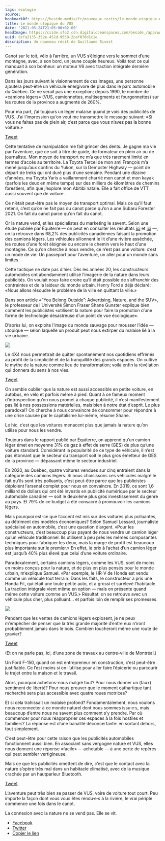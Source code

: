 ```yaml
---
tags: ecologie
source:
bookmarkOf: https://beside.media/fr/nouveaux-recits/le-monde-utopique-du-vus/
title: Le monde utopique du VUS
date: '2021-05-24T21:05:00+02:00'
headImage: https://cside.sfo2.cdn.digitaloceanspaces.com/beside_/app/www/2021/05/BESIDE_newnarrative_SUV_facebook.jpg
uuid: 8cfa2135-352e-452d-9559-2bef070d1c1e
description: Un nouveau récit de Guillaume Rivest
---
```


Canot sur le toit, vélo à l’arrière, un VUS s’éloigne vers le sommet d’une montagne, avec, à son bord, un jeune couple heureux. Voilà tout ce qui manquait à son bonheur: un moteur V6 avec traction intégrale dernière génération.

Dans les jours suivant le visionnement de ces images, une personne ajoutera peut-être un véhicule énergivore de plus dans le parc automobile du Québec. Ce ne serait pas une exception; depuis 1990, le nombre de «camions légers» (VUS, camionnettes, multisegments et fourgonnettes) sur les routes de la province a augmenté de 260%.

Pour ma part, j’ai toujours un léger malaise quand je vois des publicités de VUS. J’ai l’impression qu’on veut me transmettre le message suivant: «Si vous ne faites pas de plein air, c’est parce que vous n’avez pas la bonne voiture.»

[Tweet](https://twitter.com/intent/tweet?text=Pour%20ma%20part%2C%20j%E2%80%99ai%20toujours%20un%20l%C3%A9ger%20malaise%20quand%20je%20vois%20des%20publicit%C3%A9s%20de%20VUS.%20J%E2%80%99ai%20l%E2%80%99impression%20qu%E2%80%99on%20veut%20me%20transmettre%20le%20message%20suivant%3A%20%C2%ABSi%20vous%20ne%20faites%20pas%20de%20plein%20air%2C%20c%E2%80%99est%20parce%20que%20vous%20n%E2%80%99avez%20pas%20la%20bonne%20voiture.%C2%BB%0A&url=https%3A%2F%2Fbeside.media%2Ffr%2Fnouveaux-recits%2Fle-monde-utopique-du-vus%2F&via=beside_media)

Cette tentative de manipulation me fait grincer des dents. Je gagne ma vie par l’aventure, que ce soit à titre de guide, de formateur en plein air ou de journaliste. Mon moyen de transport ne m’a que très rarement limité en termes d’accès au territoire. La Toyota Tercel de mon ami François m’a mené jusqu’aux confins du Yukon, sur la Dempster Highway — point de départ de treks qui ont duré plus d’une semaine. Pendant une dizaine d’années, ma Toyota Yaris a vaillamment charrié mon canot et mon kayak (parfois les deux en même temps) sur des milliers de kilomètres de chemins forestiers, afin que j’explore mon Abitibi natale. Elle a fait office de VTT aussi souvent que de voiture.

Ce n’était peut-être pas le moyen de transport optimal. Mais ce qu’il faut retenir, c’est qu’on ne fait pas du canot parce qu’on a une Subaru Forester 2021. On fait du canot parce qu’on fait du canot.

Or la nature vend, et les spécialistes du marketing le savent. Selon une étude publiée par Équiterre — on peut en consulter les résultats [ici](https://www.equiterre.org/sites/fichiers/divers/sanslimite-lapubliciteautomobileaucanada.pdf) et [ici](https://www.equiterre.org/sites/fichiers/divers/one_pager-fr3.pdf) —, on la retrouve dans 68,2% des publicités canadiennes faisant la promotion des camions légers. Les véhicules sillonnent le lit d’une rivière asséchée, les routes d’une forêt éloignée ou encore le chemin vers le haut d’une montagne. Ce qu’on cherche à nous vendre, ce n’est pas une voiture: c’est un mode de vie. Un passeport pour l’aventure, un aller pour un monde sans limites.

Cette tactique ne date pas d’hier. Dès les années 20, les constructeurs automobiles ont abondamment utilisé l’imagerie de la nature dans leurs publicités. On voulait nous faire croire qu’il était possible de s’affranchir des contraintes et de la laideur du monde urbain. Henry Ford a déjà déclaré: «Nous allons résoudre le problème de la ville en quittant la ville.»

Dans son article «”You Belong Outside”: Advertising, Nature, and the SUV», le professeur de l’Université Simon Fraser Shane Gunster explique bien comment les publicistes «utilisent la nature pour faire la promotion d’une forme de technologie désastreuse d’un point de vue écologique».

D’après lui, on exploite l’image du monde sauvage pour mousser l’idée — utopique — selon laquelle un produit peut nous extirper du malaise lié à la vie urbaine.

![](https://content.beside.media/beside_/app/www/2021/05/lemondeutopiquedeVUS_melaniemascle_1500x1000_1-1024x683.png)

Le 4X4 nous permettrait de quitter spontanément nos quotidiens effrénés au profit de la simplicité et de la tranquillité des grands espaces. On cultive le mythe de la nature comme lieu de transformation; voilà enfin la révélation qui donnera du sens à nos vies.

[Tweet](https://twitter.com/intent/tweet?text=Le%204X4%20nous%20permettrait%20de%20quitter%20spontan%C3%A9ment%20nos%20quotidiens%20effr%C3%A9n%C3%A9s%20au%20profit%20de%20la%20simplicit%C3%A9%20et%20de%20la%20tranquillit%C3%A9%20des%20grands%20espaces.%20On%20cultive%20le%20mythe%20de%20la%20nature%20comme%20lieu%20de%20transformation%3B%20voil%C3%A0%20enfin%20la%20r%C3%A9v%C3%A9lation%20qui%20donnera%20du%20sens%20%C3%A0%20nos%20vies.%0A&url=https%3A%2F%2Fbeside.media%2Ffr%2Fnouveaux-recits%2Fle-monde-utopique-du-vus%2F&via=beside_media)

On semble oublier que la nature est aussi accessible en petite voiture, en autobus, en vélo et parfois même à pied. Quant à ce fameux moment d’introspection qu’on nous promet à chaque publicité, il n’est manifestement pas lié à nos possessions matérielles, mais bien à notre état d’esprit. Le plus paradoxal? On cherche à nous convaincre de consommer pour répondre à une crise causée par le capitalisme lui-même, résume Shane.

Le hic, c’est que les voitures menacent plus que jamais la nature qu’on utilise pour nous les vendre.

Toujours dans le rapport publié par Équiterre, on apprend qu’un camion léger émet en moyenne 31% de gaz à effet de serre (GES) de plus qu’une voiture standard. Considérant la popularité de ce type de véhicule, il n’est pas étonnant que le secteur du transport soit le plus gros émetteur de GES de la province — dépassant même le secteur industriel.

En 2020, au Québec, quatre voitures vendues sur cinq entraient dans la catégorie des camions légers. Si nous choisissons ces véhicules malgré le fait qu’ils sont très polluants, c’est peut-être parce que les publicistes déploient l’arsenal complet pour nous en convaincre. En 2019, ce sont 1,6 milliard de dollars qui ont été investis en publicité numérique par le secteur automobile canadien — soit le deuxième plus gros investissement du genre au pays. Et 79% de ce budget a été consacré à promouvoir les camions légers.

Mais pourquoi est-ce que l’accent est mis sur des voitures plus polluantes, au détriment des modèles économiques? Selon Samuel Lessard, journaliste spécialisé en automobile, c’est une question d’argent. «Pour les constructeurs, c’est beaucoup plus payant de nous vendre un camion léger qu’un véhicule traditionnel. Ils utilisent à peu près les mêmes composantes techniques pour fabriquer les deux, mais la marge de profit est beaucoup plus importante sur le premier.» En effet, le prix à l’achat d’un camion léger est jusqu’à 40% plus élevé que celui d’une voiture ordinaire.

Paradoxalement, certains camions légers, comme les VUS, sont de moins en moins conçus pour la nature, et de plus en plus pensés pour le monde urbain, m’explique Samuel. «Par exemple, le HR-V de Honda est vendu comme un véhicule tout terrain. Dans les faits, le constructeur a pris une Honda Fit, qui était une toute petite auto, et a grossi et surélevé l’habitacle. La traction intégrale vient même en option — mais on présente quand même cette voiture comme un VUS.» Résultat: on se retrouve avec un véhicule plus cher, plus polluant… et parfois loin de remplir ses promesses.

![](https://content.beside.media/beside_/app/www/2021/05/lemondeutopiquedeVUS_melaniemascle_1500x1000_2-1024x683.png)

Pendant que les ventes de camions légers explosent, je ne peux m’empêcher de penser que la très grande majorité d’entre eux n’iront probablement jamais dans le bois. Combien toucheront même une route de gravier?

[Tweet](https://twitter.com/intent/tweet?text=Pendant%20que%20les%20ventes%20de%20camions%20l%C3%A9gers%20explosent%2C%20je%20ne%20peux%20m%E2%80%99emp%C3%AAcher%20de%20penser%20que%20la%20tr%C3%A8s%20grande%20majorit%C3%A9%20d%E2%80%99entre%20eux%20n%E2%80%99iront%20probablement%20jamais%20dans%20le%20bois.%20Combien%20toucheront%20m%C3%AAme%20une%20route%20de%20gravier%3F%0A&url=https%3A%2F%2Fbeside.media%2Ffr%2Fnouveaux-recits%2Fle-monde-utopique-du-vus%2F&via=beside_media)

(Et on ne parle pas, ici, d’une zone de travaux au centre-ville de Montréal.)

Un Ford F-150, quand on est entrepreneur en construction, c’est peut-être justifiable. Ce l’est moins si on l’utilise pour aller faire l’épicerie ou parcourir le trajet entre la maison et le travail.

Alors, pourquoi achetons-nous malgré tout? Pour nous donner un (faux) sentiment de liberté? Pour nous prouver que le moment cathartique tant recherché sera plus accessible avec quatre roues motrices?

Et si cela trahissait un malaise profond? Fondamentalement, nous voulons nous reconnecter à ce monde naturel dont nous sommes issu·e·s, mais beaucoup d’entre nous ne savent plus comment s’y prendre. Par où commencer pour nous réapproprier ces espaces à la fois hostiles et familiers? La réponse est d’une banalité déconcertante: en sortant dehors, tout simplement.

C’est peut-être pour cette raison que les publicités automobiles fonctionnent aussi bien. En associant sans vergogne nature et VUS, elles nous donnent une réponse «facile» — achetable — à une perte de repères qui peut sembler vertigineuse.

Mais ce que les publicités omettent de dire, c’est que le contact avec la nature s’opère très mal dans un habitacle climatisé, avec de la musique crachée par un hautparleur Bluetooth.

[Tweet](https://twitter.com/intent/tweet?text=Mais%20ce%20que%20les%20publicit%C3%A9s%20omettent%20de%20dire%2C%20c%E2%80%99est%20que%20le%20contact%20avec%20la%20nature%20s%E2%80%99op%C3%A8re%20tr%C3%A8s%20mal%20dans%20un%20habitacle%20climatis%C3%A9%2C%20avec%20de%20la%20musique%20crach%C3%A9e%20par%20un%20hautparleur%20Bluetooth.%0A&url=https%3A%2F%2Fbeside.media%2Ffr%2Fnouveaux-recits%2Fle-monde-utopique-du-vus%2F&via=beside_media)

L’aventure peut très bien se passer de VUS, voire de voiture tout court. Peu importe la façon dont vous vous êtes rendu·e·s à la rivière, le vrai périple commence une fois dans le canot.

La connexion avec la nature ne se vend pas. Elle se vit.

*   [Facebook](#)
*   [Twitter](https://twitter.com/intent/tweet?text=Le%20monde%20utopique%20du%20VUS&url=https%3A%2F%2Fbeside.media%2Ffr%2Fnouveaux-recits%2Fle-monde-utopique-du-vus%2F&via=beside_media)
*   [Copier le lien](#)